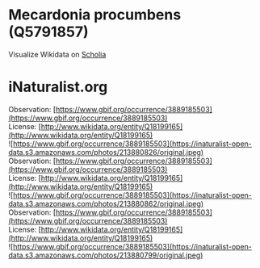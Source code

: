 
Mecardonia procumbens (Q5791857)
================================
  
Visualize Wikidata on [Scholia](https://scholia.toolforge.org/taxon/Q5791857)
# iNaturalist.org
  
Observation: [https://www.gbif.org/occurrence/3889185503](https://www.gbif.org/occurrence/3889185503)  
License: [http://www.wikidata.org/entity/Q18199165](http://www.wikidata.org/entity/Q18199165)  
![https://www.gbif.org/occurrence/3889185503](https://inaturalist-open-data.s3.amazonaws.com/photos/213880826/original.jpeg)  
Observation: [https://www.gbif.org/occurrence/3889185503](https://www.gbif.org/occurrence/3889185503)  
License: [http://www.wikidata.org/entity/Q18199165](http://www.wikidata.org/entity/Q18199165)  
![https://www.gbif.org/occurrence/3889185503](https://inaturalist-open-data.s3.amazonaws.com/photos/213880862/original.jpeg)  
Observation: [https://www.gbif.org/occurrence/3889185503](https://www.gbif.org/occurrence/3889185503)  
License: [http://www.wikidata.org/entity/Q18199165](http://www.wikidata.org/entity/Q18199165)  
![https://www.gbif.org/occurrence/3889185503](https://inaturalist-open-data.s3.amazonaws.com/photos/213880799/original.jpeg)